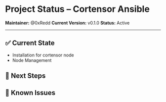 # Project Status – Cortensor Ansible

**Maintainer:** @0xRedd
**Current Version:** v0.1.0
**Status:** Active

---

## ✅ Current State

- Installation for cortensor node
- Node Management

## 🔧 Next Steps


## 🐞 Known Issues

